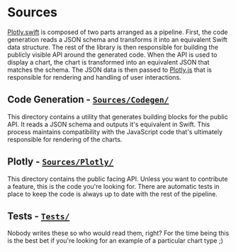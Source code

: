 
# Sources


[Plotly.swift] is composed of two parts arranged as a pipeline. First, the code generation reads a JSON schema and transforms it into an equivalent Swift data structure. The rest of the library is then responsible for building the publicly visible API around the generated code. When the API is used to display a chart, the chart is transformed into an equivalent JSON that matches the schema. The JSON data is then passed to [Plotly.js] that is responsible for rendering and handling of user interactions.


## Code Generation - [`Sources/Codegen/`]

This directory contains a utility that generates building blocks for the public API. It reads a JSON schema and outputs it's equivalent in Swift. This process maintains compatibility with the JavaScript code that's ultimately responsible for rendering of the charts.


## Plotly - [`Sources/Plotly/`]

This directory contains the public facing API. Unless you want to contribute a feature, this is the code you're looking for. There are automatic tests in place to keep the code is always up to date with the rest of the pipeline.


## Tests - [`Tests/`]

Nobody writes these so who would read them, right? For the time being this is the best bet if you're looking for an example of a particular chart type ;)





[Plotly.swift]: https://github.com/vojtamolda/Plotly.swift/
[Plotly.js]: https://github.com/plotly/plotly.js/

[`Sources/Codegen/`]: https://github.com/vojtamolda/Plotly.swift/tree/main/Sources/Codegen/
[`Sources/Plotly/`]: https://github.com/vojtamolda/Plotly.swift/tree/main/Sources/Plotly/
[`Tests/`]: https://github.com/vojtamolda/Plotly.swift/tree/main/Tests/
